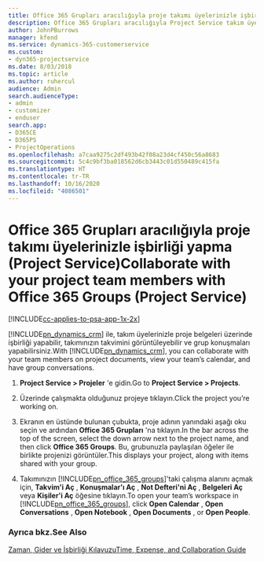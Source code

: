 ```yaml
---
title: Office 365 Grupları aracılığıyla proje takımı üyelerinizle işbirliği yapma
description: Office 365 Grupları aracılığıyla Project Service takım üyelerinizle işbirliği yapma
author: JohnPBurrows
manager: kfend
ms.service: dynamics-365-customerservice
ms.custom:
- dyn365-projectservice
ms.date: 8/03/2018
ms.topic: article
ms.author: ruhercul
audience: Admin
search.audienceType:
- admin
- customizer
- enduser
search.app:
- D365CE
- D365PS
- ProjectOperations
ms.openlocfilehash: a7caa9275c2df493b42f08a23d4cf450c56a8683
ms.sourcegitcommit: 5c4c9bf3ba018562d6cb3443c01d550489c415fa
ms.translationtype: HT
ms.contentlocale: tr-TR
ms.lasthandoff: 10/16/2020
ms.locfileid: "4086501"
---
```

# <a name="collaborate-with-your-project-team-members-with-office-365-groups-project-service"></a><span data-ttu-id="5ddd4-103">Office 365 Grupları aracılığıyla proje takımı üyelerinizle işbirliği yapma (Project Service)</span><span class="sxs-lookup"><span data-stu-id="5ddd4-103">Collaborate with your project team members with Office 365 Groups (Project Service)</span></span>

[!INCLUDE[cc-applies-to-psa-app-1x-2x](../includes/cc-applies-to-psa-app-1x-2x.md)]

<span data-ttu-id="5ddd4-104">[!INCLUDE[pn_dynamics_crm](../includes/pn-dynamics-crm.md)] ile, takım üyelerinizle proje belgeleri üzerinde işbirliği yapabilir, takımınızın takvimini görüntüleyebilir ve grup konuşmaları yapabilirsiniz.</span><span class="sxs-lookup"><span data-stu-id="5ddd4-104">With [!INCLUDE[pn_dynamics_crm](../includes/pn-dynamics-crm.md)], you can collaborate with your team members on project documents, view your team’s calendar, and have group conversations.</span></span>  
  
1. <span data-ttu-id="5ddd4-105">**Project Service > Projeler** 'e gidin.</span><span class="sxs-lookup"><span data-stu-id="5ddd4-105">Go to **Project Service > Projects**.</span></span>  
  
2. <span data-ttu-id="5ddd4-106">Üzerinde çalışmakta olduğunuz projeye tıklayın.</span><span class="sxs-lookup"><span data-stu-id="5ddd4-106">Click the project you’re working on.</span></span>  
  
3. <span data-ttu-id="5ddd4-107">Ekranın en üstünde bulunan çubukta, proje adının yanındaki aşağı oku seçin ve ardından **Office 365 Grupları** 'na tıklayın.</span><span class="sxs-lookup"><span data-stu-id="5ddd4-107">In the bar across the top of the screen, select the down arrow next to the project name, and then click **Office 365 Groups**.</span></span> <span data-ttu-id="5ddd4-108">Bu, grubunuzla paylaşılan öğeler ile birlikte projenizi görüntüler.</span><span class="sxs-lookup"><span data-stu-id="5ddd4-108">This displays your project, along with items shared with your group.</span></span>  
  
4. <span data-ttu-id="5ddd4-109">Takımınızın [!INCLUDE[pn_office_365_groups](../includes/pn-office-365-groups.md)]'taki çalışma alanını açmak için, **Takvim'i Aç** , **Konuşmalar'ı Aç** , **Not Defteri'ni Aç** , **Belgeleri Aç** veya **Kişiler'i Aç** öğesine tıklayın.</span><span class="sxs-lookup"><span data-stu-id="5ddd4-109">To open your team’s workspace in [!INCLUDE[pn_office_365_groups](../includes/pn-office-365-groups.md)], click **Open Calendar** , **Open Conversations** , **Open Notebook** , **Open Documents** , or **Open People**.</span></span>  
  
### <a name="see-also"></a><span data-ttu-id="5ddd4-110">Ayrıca bkz.</span><span class="sxs-lookup"><span data-stu-id="5ddd4-110">See Also</span></span>  
 [<span data-ttu-id="5ddd4-111">Zaman, Gider ve İşbirliği Kılavuzu</span><span class="sxs-lookup"><span data-stu-id="5ddd4-111">Time, Expense, and Collaboration Guide</span></span>](../psa/time-expense-collaboration-guide.md)
